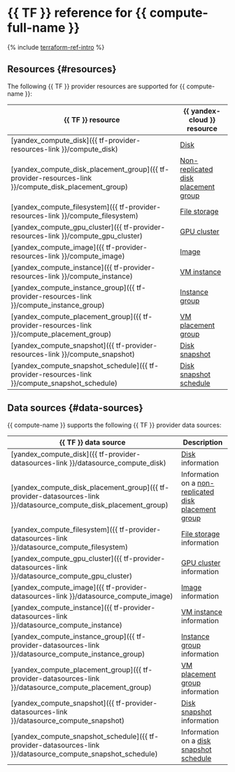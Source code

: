 # {{ TF }} reference for {{ compute-full-name }}


{% include [terraform-ref-intro](../_includes/terraform-ref-intro.md) %}

## Resources {#resources}

The following {{ TF }} provider resources are supported for {{ compute-name }}:

| **{{ TF }} resource** | **{{ yandex-cloud }} resource** |
| --- | --- |
| [yandex_compute_disk]({{ tf-provider-resources-link }}/compute_disk) | [Disk](./concepts/disk.md) |
| [yandex_compute_disk_placement_group]({{ tf-provider-resources-link }}/compute_disk_placement_group) | [Non-replicated disk placement group](./concepts/disk-placement-group.md) |
| [yandex_compute_filesystem]({{ tf-provider-resources-link }}/compute_filesystem) | [File storage](./concepts/filesystem.md) |
| [yandex_compute_gpu_cluster]({{ tf-provider-resources-link }}/compute_gpu_cluster) | [GPU cluster](./concepts/gpus.md#gpu-clusters) |
| [yandex_compute_image]({{ tf-provider-resources-link }}/compute_image) | [Image](./concepts/image.md) |
| [yandex_compute_instance]({{ tf-provider-resources-link }}/compute_instance) | [VM instance](./concepts/vm.md) |
| [yandex_compute_instance_group]({{ tf-provider-resources-link }}/compute_instance_group) | [Instance group](./concepts/instance-groups/index.md) |
| [yandex_compute_placement_group]({{ tf-provider-resources-link }}/compute_placement_group) | [VM placement group](./concepts/placement-groups.md) |
| [yandex_compute_snapshot]({{ tf-provider-resources-link }}/compute_snapshot) | [Disk snapshot](./concepts/snapshot.md) |
| [yandex_compute_snapshot_schedule]({{ tf-provider-resources-link }}/compute_snapshot_schedule) | [Disk snapshot schedule](./concepts/snapshot-schedule.md) |

## Data sources {#data-sources}

{{ compute-name }} supports the following {{ TF }} provider data sources:

| **{{ TF }} data source** | **Description** |
| --- | --- |
| [yandex_compute_disk]({{ tf-provider-datasources-link }}/datasource_compute_disk) | [Disk](./concepts/disk.md) information |
| [yandex_compute_disk_placement_group]({{ tf-provider-datasources-link }}/datasource_compute_disk_placement_group) | Information on a [non-replicated disk placement group](./concepts/disk-placement-group.md) |
| [yandex_compute_filesystem]({{ tf-provider-datasources-link }}/datasource_compute_filesystem) | [File storage](./concepts/filesystem.md) information |
| [yandex_compute_gpu_cluster]({{ tf-provider-datasources-link }}/datasource_compute_gpu_cluster) | [GPU cluster](./concepts/gpus.md#gpu-clusters) information |
| [yandex_compute_image]({{ tf-provider-datasources-link }}/datasource_compute_image) | [Image](./concepts/image.md) information |
| [yandex_compute_instance]({{ tf-provider-datasources-link }}/datasource_compute_instance) | [VM instance](./concepts/vm.md) information |
| [yandex_compute_instance_group]({{ tf-provider-datasources-link }}/datasource_compute_instance_group) | [Instance group](./concepts/instance-groups/index.md) information |
| [yandex_compute_placement_group]({{ tf-provider-datasources-link }}/datasource_compute_placement_group) | [VM placement group](./concepts/placement-groups.md) information |
| [yandex_compute_snapshot]({{ tf-provider-datasources-link }}/datasource_compute_snapshot) | [Disk snapshot](./concepts/snapshot.md) information |
| [yandex_compute_snapshot_schedule]({{ tf-provider-datasources-link }}/datasource_compute_snapshot_schedule) | Information on a [disk snapshot schedule](./concepts/snapshot-schedule.md) |

